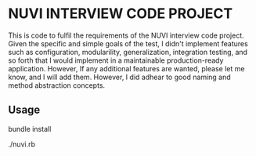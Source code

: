 # NUVI INTERVIEW CODE PROJECT

This is code to fulfil the requirements of the NUVI interview code project. Given the specific and simple goals of the test, I didn't implement features such as configuration, modularility, generalization, integration testing, and so forth that I would implement in a maintainable production-ready application.  However, If any additional features are wanted, please let me know, and I will add them. However, I did adhear to good naming and method abstraction concepts.

## Usage

   bundle install

   ./nuvi.rb
